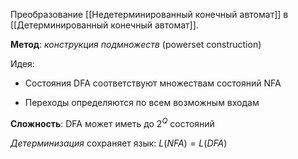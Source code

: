 Преобразование [[Недетерминированный конечный автомат]] в [[Детерминированный конечный автомат]].

**Метод**: *конструкция подмножеств* (powerset construction)

Идея:

- Состояния DFA соответствуют множествам состояний NFA
    
- Переходы определяются по всем возможным входам
    

**Сложность**: DFA может иметь до $2^Q$ состояний

*Детерминизация* сохраняет язык: $L(NFA) = L(DFA)$